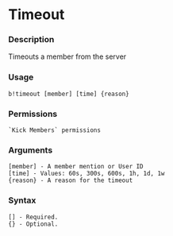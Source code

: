 # Timeout

### **Description**

Timeouts a member from the server

### Usage

```
b!timeout [member] [time] {reason}
```

### Permissions

```
`Kick Members` permissions
```

### Arguments

```
[member] - A member mention or User ID
[time] - Values: 60s, 300s, 600s, 1h, 1d, 1w
{reason} - A reason for the timeout
```

### Syntax

```
[] - Required.
{} - Optional.
```
